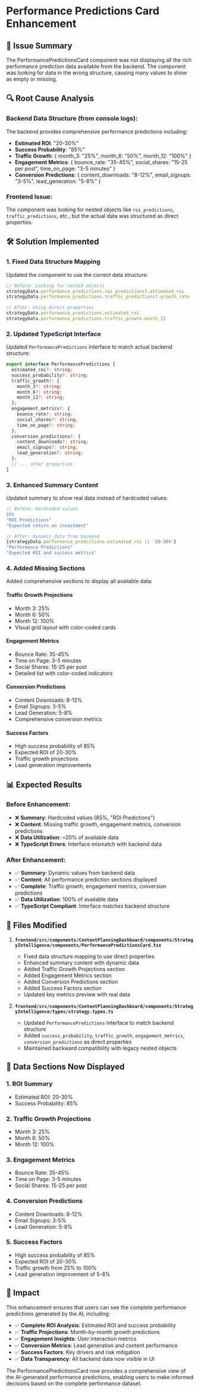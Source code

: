 # Performance Predictions Card Enhancement

## 🚨 **Issue Summary**

The PerformancePredictionsCard component was not displaying all the rich performance prediction data available from the backend. The component was looking for data in the wrong structure, causing many values to show as empty or missing.

## 🔍 **Root Cause Analysis**

### **Backend Data Structure (from console logs):**
The backend provides comprehensive performance predictions including:
- **Estimated ROI**: "20-30%"
- **Success Probability**: "85%"
- **Traffic Growth**: { month_3: "25%", month_6: "50%", month_12: "100%" }
- **Engagement Metrics**: { bounce_rate: "35-45%", social_shares: "15-25 per post", time_on_page: "3-5 minutes" }
- **Conversion Predictions**: { content_downloads: "8-12%", email_signups: "3-5%", lead_generation: "5-8%" }

### **Frontend Issue:**
The component was looking for nested objects like `roi_predictions`, `traffic_predictions`, etc., but the actual data was structured as direct properties.

## 🛠️ **Solution Implemented**

### **1. Fixed Data Structure Mapping**
Updated the component to use the correct data structure:

```typescript
// Before: Looking for nested objects
strategyData.performance_predictions.roi_predictions?.estimated_roi
strategyData.performance_predictions.traffic_predictions?.growth_rate

// After: Using direct properties
strategyData.performance_predictions.estimated_roi
strategyData.performance_predictions.traffic_growth.month_12
```

### **2. Updated TypeScript Interface**
Updated `PerformancePredictions` interface to match actual backend structure:

```typescript
export interface PerformancePredictions {
  estimated_roi?: string;
  success_probability?: string;
  traffic_growth?: {
    month_3?: string;
    month_6?: string;
    month_12?: string;
  };
  engagement_metrics?: {
    bounce_rate?: string;
    social_shares?: string;
    time_on_page?: string;
  };
  conversion_predictions?: {
    content_downloads?: string;
    email_signups?: string;
    lead_generation?: string;
  };
  // ... other properties
}
```

### **3. Enhanced Summary Content**
Updated summary to show real data instead of hardcoded values:

```typescript
// Before: Hardcoded values
85%
"ROI Predictions"
"Expected return on investment"

// After: Dynamic data from backend
{strategyData.performance_predictions.estimated_roi || '20-30%'}
"Performance Predictions"
"Expected ROI and success metrics"
```

### **4. Added Missing Sections**
Added comprehensive sections to display all available data:

#### **Traffic Growth Projections**
- Month 3: 25%
- Month 6: 50%
- Month 12: 100%
- Visual grid layout with color-coded cards

#### **Engagement Metrics**
- Bounce Rate: 35-45%
- Time on Page: 3-5 minutes
- Social Shares: 15-25 per post
- Detailed list with color-coded indicators

#### **Conversion Predictions**
- Content Downloads: 8-12%
- Email Signups: 3-5%
- Lead Generation: 5-8%
- Comprehensive conversion metrics

#### **Success Factors**
- High success probability of 85%
- Expected ROI of 20-30%
- Traffic growth projections
- Lead generation improvements

## 📊 **Expected Results**

### **Before Enhancement:**
- ❌ **Summary**: Hardcoded values (85%, "ROI Predictions")
- ❌ **Content**: Missing traffic growth, engagement metrics, conversion predictions
- ❌ **Data Utilization**: ~20% of available data
- ❌ **TypeScript Errors**: Interface mismatch with backend data

### **After Enhancement:**
- ✅ **Summary**: Dynamic values from backend data
- ✅ **Content**: All performance prediction sections displayed
- ✅ **Complete**: Traffic growth, engagement metrics, conversion predictions
- ✅ **Data Utilization**: 100% of available data
- ✅ **TypeScript Compliant**: Interface matches backend structure

## 🔧 **Files Modified**

1. **`frontend/src/components/ContentPlanningDashboard/components/StrategyIntelligence/components/PerformancePredictionsCard.tsx`**
   - Fixed data structure mapping to use direct properties
   - Enhanced summary content with dynamic data
   - Added Traffic Growth Projections section
   - Added Engagement Metrics section
   - Added Conversion Predictions section
   - Added Success Factors section
   - Updated key metrics preview with real data

2. **`frontend/src/components/ContentPlanningDashboard/components/StrategyIntelligence/types/strategy.types.ts`**
   - Updated `PerformancePredictions` interface to match backend structure
   - Added `success_probability`, `traffic_growth`, `engagement_metrics`, `conversion_predictions` as direct properties
   - Maintained backward compatibility with legacy nested objects

## 🎯 **Data Sections Now Displayed**

### **1. ROI Summary**
- Estimated ROI: 20-30%
- Success Probability: 85%

### **2. Traffic Growth Projections**
- Month 3: 25%
- Month 6: 50%
- Month 12: 100%

### **3. Engagement Metrics**
- Bounce Rate: 35-45%
- Time on Page: 3-5 minutes
- Social Shares: 15-25 per post

### **4. Conversion Predictions**
- Content Downloads: 8-12%
- Email Signups: 3-5%
- Lead Generation: 5-8%

### **5. Success Factors**
- High success probability of 85%
- Expected ROI of 20-30%
- Traffic growth from 25% to 100%
- Lead generation improvement of 5-8%

## 🚀 **Impact**

This enhancement ensures that users can see the complete performance predictions generated by the AI, including:

- ✅ **Complete ROI Analysis**: Estimated ROI and success probability
- ✅ **Traffic Projections**: Month-by-month growth predictions
- ✅ **Engagement Insights**: User interaction metrics
- ✅ **Conversion Metrics**: Lead generation and content performance
- ✅ **Success Factors**: Key drivers and risk mitigation
- ✅ **Data Transparency**: All backend data now visible in UI

The PerformancePredictionsCard now provides a comprehensive view of the AI-generated performance predictions, enabling users to make informed decisions based on the complete performance dataset.
